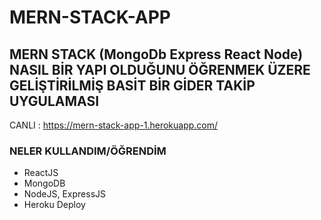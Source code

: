 # MERN-STACK-APP

## MERN STACK (MongoDb Express React Node) NASIL BİR YAPI OLDUĞUNU ÖĞRENMEK ÜZERE GELİŞTİRİLMİŞ BASİT BİR GİDER TAKİP UYGULAMASI 

CANLI : https://mern-stack-app-1.herokuapp.com/

### NELER KULLANDIM/ÖĞRENDİM

- ReactJS
- MongoDB
- NodeJS, ExpressJS
- Heroku Deploy
